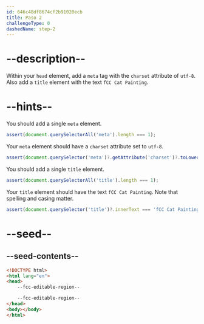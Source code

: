 ```yaml
---
id: 646c48df8674cf2b91020ecb
title: Paso 2
challengeType: 0
dashedName: step-2
---
```


# --description--

Within your `head` element, add a `meta` tag with the `charset` attribute of `utf-8`. Also add a `title` element with the text `fCC Cat Painting`.

# --hints--

You should add a single `meta` element.

```js
assert(document.querySelectorAll('meta').length === 1);
```

Your `meta` element should have a `charset` attribute set to `utf-8`.

```js
assert(document.querySelector('meta')?.getAttribute('charset')?.toLowerCase() === 'utf-8');
```

You should add a single `title` element.

```js
assert(document.querySelectorAll('title').length === 1);
```

Your `title` element should have the text `fCC Cat Painting`. Note that spelling and casing matter.

```js
assert(document.querySelector('title')?.innerText === 'fCC Cat Painting');
```

# --seed--

## --seed-contents--

```html
<!DOCTYPE html>
<html lang="en">
<head>
    --fcc-editable-region--

    --fcc-editable-region--
</head>
<body></body>
</html>
```
